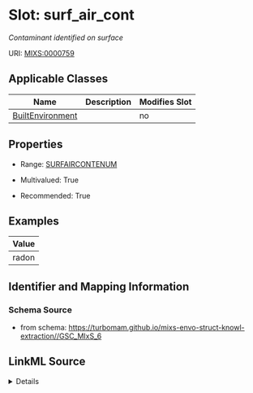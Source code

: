 # Slot: surf_air_cont


_Contaminant identified on surface_



URI: [MIXS:0000759](https://w3id.org/mixs/0000759)



<!-- no inheritance hierarchy -->




## Applicable Classes

| Name | Description | Modifies Slot |
| --- | --- | --- |
[BuiltEnvironment](BuiltEnvironment.md) |  |  no  |







## Properties

* Range: [SURFAIRCONTENUM](SURFAIRCONTENUM.md)

* Multivalued: True

* Recommended: True






## Examples

| Value |
| --- |
| radon |

## Identifier and Mapping Information







### Schema Source


* from schema: https://turbomam.github.io/mixs-envo-struct-knowl-extraction//GSC_MIxS_6




## LinkML Source

<details>
```yaml
name: surf_air_cont
description: Contaminant identified on surface
title: surface-air contaminant
examples:
- value: radon
from_schema: https://turbomam.github.io/mixs-envo-struct-knowl-extraction//GSC_MIxS_6
rank: 1000
slot_uri: MIXS:0000759
multivalued: true
alias: surf_air_cont
domain_of:
- BuiltEnvironment
range: SURF_AIR_CONT_ENUM
recommended: true

```
</details>